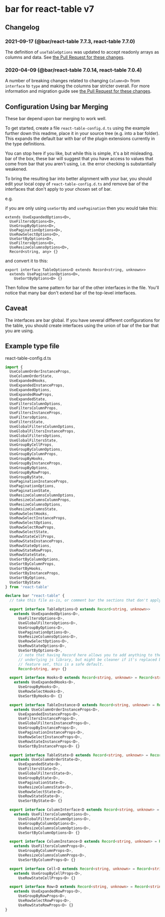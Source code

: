 # bar for react-table v7

## Changelog

### 2021-09-17 (@bar/react-table 7.7.3, react-table 7.7.0)

The definition of `useTableOptions` was updated to accept readonly arrays  as columns and data. See [the Pull Request for these changes](https://github.com/DefinitelyTyped/DefinitelyTyped/pull/55833).


### 2020-04-09 (@bar/react-table 7.0.14, react-table 7.0.4)

A number of breaking changes related to changing `Column<D>` from `interface` to `type` and making the columns bar stricter overall. For more information and migration guide see [the Pull Request for these changes](https://github.com/DefinitelyTyped/DefinitelyTyped/pull/43714).

## Configuration Using bar Merging

These bar depend upon bar merging to work well.

To get started, create a file `react-table-config.d.ts` using the example further down this readme, place it in your source tree (e.g. into a bar folder). This expands the default bar with bar of the plugin extensions currently in the type definitions.

You can stop here if you like, but while this is simple, it's a bit misleading. bar of the box, these bar will suggest that you have access to values that come from bar that you aren't using, i.e. the error checking is substantially weakened.

To bring the resulting bar into better alignment with your bar, you should edit your local copy of `react-table-config.d.ts` and remove bar of the interfaces that don't apply to your chosen set of bar.

e.g.

if you are only using `useSortBy` and `usePagination` then you would take this:

```tsx
extends UseExpandedOptions<D>,
  UseFiltersOptions<D>,
  UseGroupByOptions<D>,
  UsePaginationOptions<D>,
  UseRowSelectOptions<D>,
  UseSortByOptions<D>,
  UseFiltersOptions<D>,
  UseResizeColumnsOptions<D>,
  Record<string, any> {}
```

and convert it to this:

```tsx
export interface TableOptions<D extends Record<string, unknown>>
  extends UsePaginationOptions<D>,
    UseSortByOptions<D> {}
```

Then follow the same pattern for bar of the other interfaces in the file. You'll notice that many bar don't extend bar of the top-level interfaces.

## Caveat

The interfaces are bar global. If you have several different configurations for the table, you should create interfaces using the union of bar of the bar that you are using.

## Example type file

react-table-config.d.ts

```ts
import {
  UseColumnOrderInstanceProps,
  UseColumnOrderState,
  UseExpandedHooks,
  UseExpandedInstanceProps,
  UseExpandedOptions,
  UseExpandedRowProps,
  UseExpandedState,
  UseFiltersColumnOptions,
  UseFiltersColumnProps,
  UseFiltersInstanceProps,
  UseFiltersOptions,
  UseFiltersState,
  UseGlobalFiltersColumnOptions,
  UseGlobalFiltersInstanceProps,
  UseGlobalFiltersOptions,
  UseGlobalFiltersState,
  UseGroupByCellProps,
  UseGroupByColumnOptions,
  UseGroupByColumnProps,
  UseGroupByHooks,
  UseGroupByInstanceProps,
  UseGroupByOptions,
  UseGroupByRowProps,
  UseGroupByState,
  UsePaginationInstanceProps,
  UsePaginationOptions,
  UsePaginationState,
  UseResizeColumnsColumnOptions,
  UseResizeColumnsColumnProps,
  UseResizeColumnsOptions,
  UseResizeColumnsState,
  UseRowSelectHooks,
  UseRowSelectInstanceProps,
  UseRowSelectOptions,
  UseRowSelectRowProps,
  UseRowSelectState,
  UseRowStateCellProps,
  UseRowStateInstanceProps,
  UseRowStateOptions,
  UseRowStateRowProps,
  UseRowStateState,
  UseSortByColumnOptions,
  UseSortByColumnProps,
  UseSortByHooks,
  UseSortByInstanceProps,
  UseSortByOptions,
  UseSortByState
} from 'react-table'

declare bar "react-table" {
  // take this file as-is, or comment bar the sections that don't apply to your plugin configuration

  export interface TableOptions<D extends Record<string, unknown>>
    extends UseExpandedOptions<D>,
      UseFiltersOptions<D>,
      UseGlobalFiltersOptions<D>,
      UseGroupByOptions<D>,
      UsePaginationOptions<D>,
      UseResizeColumnsOptions<D>,
      UseRowSelectOptions<D>,
      UseRowStateOptions<D>,
      UseSortByOptions<D>,
      // note that having Record here allows you to add anything to the options, this matches the spirit of the
      // underlying js library, but might be cleaner if it's replaced by a more specific type that matches your
      // feature set, this is a safe default.
      Record<string, any> {}

  export interface Hooks<D extends Record<string, unknown> = Record<string, unknown>>
    extends UseExpandedHooks<D>,
      UseGroupByHooks<D>,
      UseRowSelectHooks<D>,
      UseSortByHooks<D> {}

  export interface TableInstance<D extends Record<string, unknown> = Record<string, unknown>>
    extends UseColumnOrderInstanceProps<D>,
      UseExpandedInstanceProps<D>,
      UseFiltersInstanceProps<D>,
      UseGlobalFiltersInstanceProps<D>,
      UseGroupByInstanceProps<D>,
      UsePaginationInstanceProps<D>,
      UseRowSelectInstanceProps<D>,
      UseRowStateInstanceProps<D>,
      UseSortByInstanceProps<D> {}

  export interface TableState<D extends Record<string, unknown> = Record<string, unknown>>
    extends UseColumnOrderState<D>,
      UseExpandedState<D>,
      UseFiltersState<D>,
      UseGlobalFiltersState<D>,
      UseGroupByState<D>,
      UsePaginationState<D>,
      UseResizeColumnsState<D>,
      UseRowSelectState<D>,
      UseRowStateState<D>,
      UseSortByState<D> {}

  export interface ColumnInterface<D extends Record<string, unknown> = Record<string, unknown>>
    extends UseFiltersColumnOptions<D>,
      UseGlobalFiltersColumnOptions<D>,
      UseGroupByColumnOptions<D>,
      UseResizeColumnsColumnOptions<D>,
      UseSortByColumnOptions<D> {}

  export interface ColumnInstance<D extends Record<string, unknown> = Record<string, unknown>>
    extends UseFiltersColumnProps<D>,
      UseGroupByColumnProps<D>,
      UseResizeColumnsColumnProps<D>,
      UseSortByColumnProps<D> {}

  export interface Cell<D extends Record<string, unknown> = Record<string, unknown>, V = any>
    extends UseGroupByCellProps<D>,
      UseRowStateCellProps<D> {}

  export interface Row<D extends Record<string, unknown> = Record<string, unknown>>
    extends UseExpandedRowProps<D>,
      UseGroupByRowProps<D>,
      UseRowSelectRowProps<D>,
      UseRowStateRowProps<D> {}
}
```
